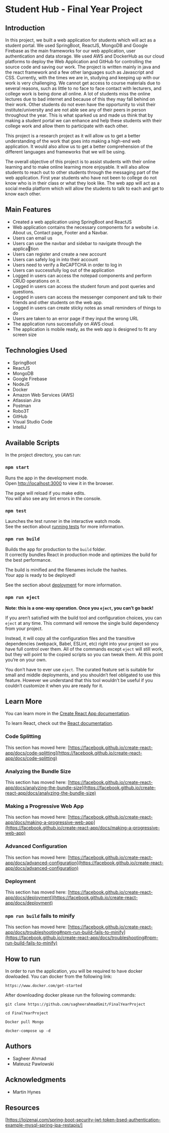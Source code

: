 # Student Hub - Final Year Project

## Introduction
In this project, we built a web application for students which
will act as a student portal. We used SpringBoot, ReactJS, MongoDB and
Google Firebase as the main frameworks for our web application, user authentication and data storage. We used AWS and DockerHub as our cloud
platforms to deploy the Web Application and GitHub for controlling the
source code and saving our work. The project is written mainly in java and
the react framework and a few other languages such as Javascript and CSS.
Currently, with the times we are in, studying and keeping up with our work
is very challenging. We cannot get access to course materials due to several
reasons, such as little to no face to face contact with lecturers, and college
work is being done all online. A lot of students miss the online lectures due
to bad internet and because of this they may fall behind on their work. Other
students do not even have the opportunity to visit their institute/university
and are not able see any of their peers in person throughout the year. This
is what sparked us and made us think that by making a student portal we
can enhance and help these students with their college work and allow them
to participate with each other. 

This project is a research project as it will allow us to get a better understanding of the work that goes into making a high-end web application. It would also allow us to get a better comprehension of the different languages and frameworks that we will be using. 

The overall objective of this project is to assist students with their online
learning and to make online learning more enjoyable. It will also allow students to reach out to other students through the messaging part of the web
application. First year students who have not been to college do not know
who is in their class or what they look like. The web app will act as a social
media platform which will allow the students to talk to each and get to know
each other. 

## Main Features
- Created a web application using SpringBoot and ReactJS
- Web application contains the necessary components for a website i.e.
About us, Contact page, Footer and a Navbar.
- Users can email us
- Users can use the navbar and sidebar to navigate through the application
- Users can register and create a new account
- Users can safely log in into their account
- Users need to verify a ReCAPTCHA in order to log in
- Users can successfully log out of the application
- Logged in users can access the notepad components and perform CRUD
operations on it.
- Logged in users can access the student forum and post queries and
questions.
- Logged in users can access the messenger component and talk to their
friends and other students on the web app.
- Logged in users can create sticky notes as small reminders of things to
do
- Users are taken to an error page if they input the wrong URL
- The application runs successfully on AWS cloud.
- The application is mobile ready, as the web app is designed to fit any
screen size

## Technologies Used
- SpringBoot
- ReactJS
- MongoDB
- Google Firebase
- NodeJS
- Docker
- Amazon Web Services (AWS)
- Atlassian Jira
- Postman
- Robo3T
- GitHub 
- Visual Studio Code
- IntelliJ

## Available Scripts

In the project directory, you can run:

### `npm start`

Runs the app in the development mode.\
Open [http://localhost:3000](http://localhost:3000) to view it in the browser.

The page will reload if you make edits.\
You will also see any lint errors in the console.

### `npm test`

Launches the test runner in the interactive watch mode.\
See the section about [running tests](https://facebook.github.io/create-react-app/docs/running-tests) for more information.

### `npm run build`

Builds the app for production to the `build` folder.\
It correctly bundles React in production mode and optimizes the build for the best performance.

The build is minified and the filenames include the hashes.\
Your app is ready to be deployed!

See the section about [deployment](https://facebook.github.io/create-react-app/docs/deployment) for more information.

### `npm run eject`

**Note: this is a one-way operation. Once you `eject`, you can’t go back!**

If you aren’t satisfied with the build tool and configuration choices, you can `eject` at any time. This command will remove the single build dependency from your project.

Instead, it will copy all the configuration files and the transitive dependencies (webpack, Babel, ESLint, etc) right into your project so you have full control over them. All of the commands except `eject` will still work, but they will point to the copied scripts so you can tweak them. At this point you’re on your own.

You don’t have to ever use `eject`. The curated feature set is suitable for small and middle deployments, and you shouldn’t feel obligated to use this feature. However we understand that this tool wouldn’t be useful if you couldn’t customize it when you are ready for it.

## Learn More

You can learn more in the [Create React App documentation](https://facebook.github.io/create-react-app/docs/getting-started).

To learn React, check out the [React documentation](https://reactjs.org/).

### Code Splitting

This section has moved here: [https://facebook.github.io/create-react-app/docs/code-splitting](https://facebook.github.io/create-react-app/docs/code-splitting)

### Analyzing the Bundle Size

This section has moved here: [https://facebook.github.io/create-react-app/docs/analyzing-the-bundle-size](https://facebook.github.io/create-react-app/docs/analyzing-the-bundle-size)

### Making a Progressive Web App

This section has moved here: [https://facebook.github.io/create-react-app/docs/making-a-progressive-web-app](https://facebook.github.io/create-react-app/docs/making-a-progressive-web-app)

### Advanced Configuration

This section has moved here: [https://facebook.github.io/create-react-app/docs/advanced-configuration](https://facebook.github.io/create-react-app/docs/advanced-configuration)

### Deployment

This section has moved here: [https://facebook.github.io/create-react-app/docs/deployment](https://facebook.github.io/create-react-app/docs/deployment)

### `npm run build` fails to minify

This section has moved here: [https://facebook.github.io/create-react-app/docs/troubleshooting#npm-run-build-fails-to-minify](https://facebook.github.io/create-react-app/docs/troubleshooting#npm-run-build-fails-to-minify)

## How to run

In order to run the application, you will be required to have docker dowloaded. You can docker from the following link:
```
https://www.docker.com/get-started
```

After downloading docker please run the following commands:

```
git clone https://github.com/sagheerahmadGmit/FinalYearProject
```

```
cd FinalYearProject
```

```
Docker pull Mongo
```

```
docker-compose up -d
```

## Authors
- Sagheer Ahmad
- Mateusz Pawlowski

## Acknowledgments
- Martin Hynes 

## Resources
[https://loizenai.com/spring-boot-security-jwt-token-bsed-authentication-example-mysql-spring-jpa-restapis/]
